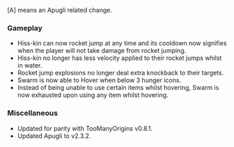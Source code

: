 [A] means an Apugli related change.

### Gameplay
- Hiss-kin can now rocket jump at any time and its cooldown now signifies when the player will not take damage from rocket jumping.
- Hiss-kin no longer has less velocity applied to their rocket jumps whilst in water.
- Rocket jump explosions no longer deal extra knockback to their targets.
- Swarm is now able to Hover when below 3 hunger icons.
- Instead of being unable to use certain items whilst hovering, Swarm is now exhausted upon using any item whilst hovering.

### Miscellaneous
- Updated for parity with TooManyOrigins v0.8.1.
- Updated Apugli to v2.3.2.